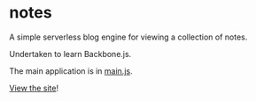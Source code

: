 notes
=====

A simple serverless blog engine for viewing a collection of notes.

Undertaken to learn Backbone.js.

The main application is in [main.js](blob/gh-pages/js/main.js).

[View the site](http://curran.github.io/notes/)!
